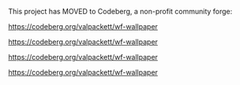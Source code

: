 This project has MOVED to Codeberg, a non-profit community forge:

https://codeberg.org/valpackett/wf-wallpaper

https://codeberg.org/valpackett/wf-wallpaper

https://codeberg.org/valpackett/wf-wallpaper

https://codeberg.org/valpackett/wf-wallpaper
